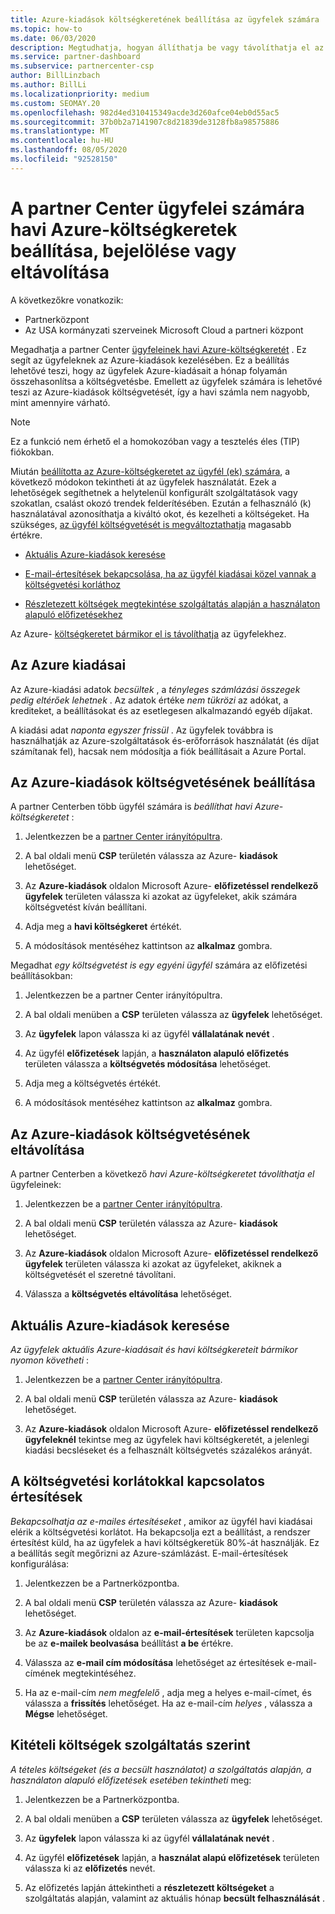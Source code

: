 ```yaml
---
title: Azure-kiadások költségkeretének beállítása az ügyfelek számára
ms.topic: how-to
ms.date: 06/03/2020
description: Megtudhatja, hogyan állíthatja be vagy távolíthatja el az ügyfelek havi Azure-költségkeretét, valamint megtekintheti az Azure-kiadások adatait, és megadhatja a költségvetéssel kapcsolatos értesítéseket is.
ms.service: partner-dashboard
ms.subservice: partnercenter-csp
author: BillLinzbach
ms.author: BillLi
ms.localizationpriority: medium
ms.custom: SEOMAY.20
ms.openlocfilehash: 982d4ed310415349acde3d260afce04eb0d55ac5
ms.sourcegitcommit: 37b0b2a7141907c8d21839de3128fb8a98575886
ms.translationtype: MT
ms.contentlocale: hu-HU
ms.lasthandoff: 08/05/2020
ms.locfileid: "92528150"
---
```

# <a name="set-check-or-remove-monthly-azure-spending-budgets-for-customers-in-partner-center"></a>A partner Center ügyfelei számára havi Azure-költségkeretek beállítása, bejelölése vagy eltávolítása

A következőkre vonatkozik:

- Partnerközpont
- Az USA kormányzati szerveinek Microsoft Cloud a partneri központ

Megadhatja a partner Center [ügyfeleinek havi Azure-költségkeretét](#set-azure-spending-budget) . Ez segít az ügyfeleknek az Azure-kiadások kezelésében. Ez a beállítás lehetővé teszi, hogy az ügyfelek Azure-kiadásait a hónap folyamán összehasonlítsa a költségvetésbe. Emellett az ügyfelek számára is lehetővé teszi az Azure-kiadások költségvetését, így a havi számla nem nagyobb, mint amennyire várható.

> [!NOTE]  
> Ez a funkció nem érhető el a homokozóban vagy a tesztelés éles (TIP) fiókokban.

Miután [beállította az Azure-költségkeretet az ügyfél (ek) számára](#set-azure-spending-budget), a következő módokon tekintheti át az ügyfelek használatát. Ezek a lehetőségek segíthetnek a helytelenül konfigurált szolgáltatások vagy szokatlan, csalást okozó trendek felderítésében. Ezután a felhasználó (k) használatával azonosíthatja a kiváltó okot, és kezelheti a költségeket. Ha szükséges, [az ügyfél költségvetését is megváltoztathatja](#set-azure-spending-budget) magasabb értékre.

- [Aktuális Azure-kiadások keresése](#check-current-azure-spending)

- [E-mail-értesítések bekapcsolása, ha az ügyfél kiadásai közel vannak a költségvetési korláthoz](#notifications-for-budget-limits)

- [Részletezett költségek megtekintése szolgáltatás alapján a használaton alapuló előfizetésekhez](#itemized-costs-by-service)

Az Azure- [költségkeretet bármikor el is távolíthatja](#remove-azure-spending-budget) az ügyfelekhez.

## <a name="azure-spending-data"></a>Az Azure kiadásai

Az Azure-kiadási adatok *becsültek* , a *tényleges számlázási összegek pedig eltérőek lehetnek* . Az adatok értéke *nem tükrözi* az adókat, a krediteket, a beállításokat és az esetlegesen alkalmazandó egyéb díjakat.

A kiadási adat *naponta egyszer frissül* . Az ügyfelek továbbra is használhatják az Azure-szolgáltatások és-erőforrások használatát (és díjat számítanak fel), hacsak nem módosítja a fiók beállításait a Azure Portal.

## <a name="set-azure-spending-budget"></a>Az Azure-kiadások költségvetésének beállítása

A partner Centerben több ügyfél számára is *beállíthat havi Azure-költségkeretet* :

1. Jelentkezzen be a [partner Center irányítópultra](https://partner.microsoft.com/dashboard/).

2. A bal oldali menü **CSP** területén válassza az Azure- **kiadások** lehetőséget.

3. Az **Azure-kiadások** oldalon Microsoft Azure- **előfizetéssel rendelkező ügyfelek** területen válassza ki azokat az ügyfeleket, akik számára költségvetést kíván beállítani.

4. Adja meg a **havi költségkeret** értékét.

5. A módosítások mentéséhez kattintson az **alkalmaz** gombra.

Megadhat *egy költségvetést is egy egyéni ügyfél* számára az előfizetési beállításokban:

1. Jelentkezzen be a partner Center irányítópultra.

2. A bal oldali menüben a **CSP** területen válassza az **ügyfelek** lehetőséget.

3. Az **ügyfelek** lapon válassza ki az ügyfél **vállalatának nevét** .

4. Az ügyfél **előfizetések** lapján, a **használaton alapuló előfizetés** területen válassza a **költségvetés módosítása** lehetőséget.

5. Adja meg a költségvetés értékét.

6. A módosítások mentéséhez kattintson az **alkalmaz** gombra.

## <a name="remove-azure-spending-budget"></a>Az Azure-kiadások költségvetésének eltávolítása

A partner Centerben a következő *havi Azure-költségkeretet távolíthatja el* ügyfeleinek:

1. Jelentkezzen be a [partner Center irányítópultra](https://partner.microsoft.com/dashboard/).

2. A bal oldali menü **CSP** területén válassza az Azure- **kiadások** lehetőséget.

3. Az **Azure-kiadások** oldalon Microsoft Azure- **előfizetéssel rendelkező ügyfelek** területen válassza ki azokat az ügyfeleket, akiknek a költségvetését el szeretné távolítani.

4. Válassza a **költségvetés eltávolítása** lehetőséget.

## <a name="check-current-azure-spending"></a>Aktuális Azure-kiadások keresése

*Az ügyfelek aktuális Azure-kiadásait és havi költségkereteit bármikor nyomon követheti* :

1. Jelentkezzen be a [partner Center irányítópultra](https://partner.microsoft.com/dashboard/).

2. A bal oldali menü **CSP** területén válassza az Azure- **kiadások** lehetőséget.

3. Az **Azure-kiadások** oldalon Microsoft Azure- **előfizetéssel rendelkező ügyfeleknél** tekintse meg az ügyfelek havi költségkeretét, a jelenlegi kiadási becsléseket és a felhasznált költségvetés százalékos arányát.

## <a name="notifications-for-budget-limits"></a>A költségvetési korlátokkal kapcsolatos értesítések

*Bekapcsolhatja az e-mailes értesítéseket* , amikor az ügyfél havi kiadásai elérik a költségvetési korlátot. Ha bekapcsolja ezt a beállítást, a rendszer értesítést küld, ha az ügyfelek a havi költségkeretük 80%-át használják. Ez a beállítás segít megőrizni az Azure-számlázást. E-mail-értesítések konfigurálása:

1. Jelentkezzen be a Partnerközpontba.

2. A bal oldali menü **CSP** területén válassza az Azure- **kiadások** lehetőséget.

3. Az **Azure-kiadások** oldalon az **e-mail-értesítések** területen kapcsolja be az **e-mailek beolvasása** beállítást **a be** értékre.

4. Válassza az **e-mail cím módosítása** lehetőséget az értesítések e-mail-címének megtekintéséhez.

5. Ha az e-mail-cím *nem megfelelő* , adja meg a helyes e-mail-címet, és válassza a **frissítés** lehetőséget. Ha az e-mail-cím *helyes* , válassza a **Mégse** lehetőséget.

## <a name="itemized-costs-by-service"></a>Kitételi költségek szolgáltatás szerint

*A tételes költségeket (és a becsült használatot) a szolgáltatás alapján, a használaton alapuló előfizetések esetében tekintheti* meg:

1. Jelentkezzen be a Partnerközpontba.

2. A bal oldali menüben a **CSP** területen válassza az **ügyfelek** lehetőséget.

3. Az **ügyfelek** lapon válassza ki az ügyfél **vállalatának nevét** .

4. Az ügyfél **előfizetések** lapján, a **használat alapú előfizetések** területen válassza ki az **előfizetés** nevét.

5. Az előfizetés lapján áttekintheti a **részletezett költségeket** a szolgáltatás alapján, valamint az aktuális hónap **becsült felhasználását** .

